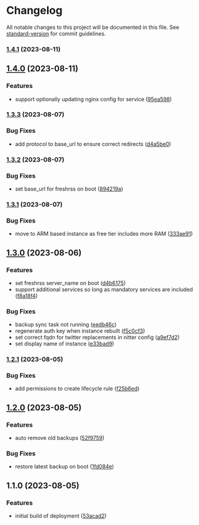 # Changelog

All notable changes to this project will be documented in this file. See [standard-version](https://github.com/conventional-changelog/standard-version) for commit guidelines.

### [1.4.1](https://github.com/batinicaz/freshrss/compare/v1.4.0...v1.4.1) (2023-08-11)

## [1.4.0](https://github.com/batinicaz/freshrss/compare/v1.3.3...v1.4.0) (2023-08-11)


### Features

* support optionally updating nginx config for service ([95ea598](https://github.com/batinicaz/freshrss/commit/95ea598e34272873c1314204269e38f43b7803fe))

### [1.3.3](https://github.com/batinicaz/freshrss/compare/v1.3.2...v1.3.3) (2023-08-07)


### Bug Fixes

* add protocol to base_url to ensure correct redirects ([d4a5be0](https://github.com/batinicaz/freshrss/commit/d4a5be00871699653de602d2e3e458e3166d952e))

### [1.3.2](https://github.com/batinicaz/freshrss/compare/v1.3.1...v1.3.2) (2023-08-07)


### Bug Fixes

* set base_url for freshrss on boot ([894219a](https://github.com/batinicaz/freshrss/commit/894219a3785e225dfe1b3e27b7461273f2104ffc))

### [1.3.1](https://github.com/batinicaz/freshrss/compare/v1.3.0...v1.3.1) (2023-08-07)


### Bug Fixes

* move to ARM based instance as free tier includes more RAM ([333ae91](https://github.com/batinicaz/freshrss/commit/333ae911d63f9b032d9c74fe2c5a6adc96970af9))

## [1.3.0](https://github.com/batinicaz/freshrss/compare/v1.2.1...v1.3.0) (2023-08-06)


### Features

* set freshrss server_name on boot ([d4b6175](https://github.com/batinicaz/freshrss/commit/d4b6175e234eab2036bc4734972168b5972f1880))
* support additional services so long as mandatory services are included ([f8a18f4](https://github.com/batinicaz/freshrss/commit/f8a18f4e7c0aeff80595db9028ebfdcfe6c2b692))


### Bug Fixes

* backup sync task not running ([eedb46c](https://github.com/batinicaz/freshrss/commit/eedb46cbcfbb51730f37c2f3f2a3d9993cd9018d))
* regenerate auth key when instance rebuilt ([f5c0cf3](https://github.com/batinicaz/freshrss/commit/f5c0cf32c09c4ed59978aef01f061207bd8476b0))
* set correct fqdn for twitter replacements in nitter config ([a9ef7d2](https://github.com/batinicaz/freshrss/commit/a9ef7d27489ff197cf08ddc71f537547ef28222c))
* set display name of instance ([e33bad9](https://github.com/batinicaz/freshrss/commit/e33bad94e91d380f432bdb5dff9d31026e69506e))

### [1.2.1](https://github.com/batinicaz/freshrss/compare/v1.2.0...v1.2.1) (2023-08-05)


### Bug Fixes

* add permissions to create lifecycle rule ([f25b6ed](https://github.com/batinicaz/freshrss/commit/f25b6eda39360c2420feb82ab2df57704ae06982))

## [1.2.0](https://github.com/batinicaz/freshrss/compare/v1.1.0...v1.2.0) (2023-08-05)


### Features

* auto remove old backups ([52f9759](https://github.com/batinicaz/freshrss/commit/52f97596d3709c5e82d2a70cf3f0cadc8ced0915))


### Bug Fixes

* restore latest backup on boot ([1fd084e](https://github.com/batinicaz/freshrss/commit/1fd084e3178370217f1bf1fa1e14c20f9c814cba))

## 1.1.0 (2023-08-05)


### Features

* initial build of deployment ([53acad2](https://github.com/batinicaz/freshrss/commit/53acad24c051151a307b4019156a63560b37cfeb))
